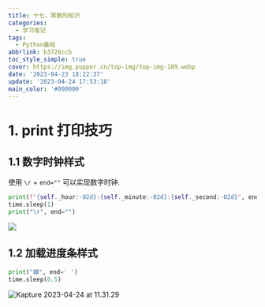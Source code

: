 ```yaml
---
title: 十七、零散的知识
categories:
  - 学习笔记
tags:
  - Python基础
abbrlink: b3726ccb
toc_style_simple: true
cover: https://img.pupper.cn/top-img/top-img-189.webp
date: '2023-04-23 18:22:37'
update: '2023-04-24 17:53:18'
main_color: '#000000'
---
```


# 1. print 打印技巧

## 1.1 数字时钟样式

使用 `\r` + `end=""` 可以实现数字时钟.

```python
print(f"{self._hour:-02d}:{self._minute:-02d}:{self._second:-02d}", end="")
time.sleep(1)
print("\r", end="")
```

![](https://img.pupper.cn/img/202304241124676.gif)

## 1.2 加载进度条样式

```python
print("🟥", end=' ')
time.sleep(0.5)
```

![Kapture 2023-04-24 at 11.31.29](https://img.pupper.cn/img/202304241132623.gif)
